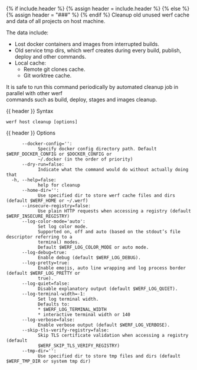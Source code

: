 {% if include.header %}
{% assign header = include.header %}
{% else %}
{% assign header = "###" %}
{% endif %}
Cleanup old unused werf cache and data of all projects on host machine.

The data include:
* Lost docker containers and images from interrupted builds.
* Old service tmp dirs, which werf creates during every build, publish, deploy and other commands.
* Local cache:
  * Remote git clones cache.
  * Git worktree cache.

It is safe to run this command periodically by automated cleanup job in parallel with other werf    
commands such as build, deploy, stages and images cleanup.

{{ header }} Syntax

```shell
werf host cleanup [options]
```

{{ header }} Options

```shell
      --docker-config='':
            Specify docker config directory path. Default $WERF_DOCKER_CONFIG or $DOCKER_CONFIG or  
            ~/.docker (in the order of priority)
      --dry-run=false:
            Indicate what the command would do without actually doing that
  -h, --help=false:
            help for cleanup
      --home-dir='':
            Use specified dir to store werf cache files and dirs (default $WERF_HOME or ~/.werf)
      --insecure-registry=false:
            Use plain HTTP requests when accessing a registry (default $WERF_INSECURE_REGISTRY)
      --log-color-mode='auto':
            Set log color mode.
            Supported on, off and auto (based on the stdout’s file descriptor referring to a        
            terminal) modes.
            Default $WERF_LOG_COLOR_MODE or auto mode.
      --log-debug=true:
            Enable debug (default $WERF_LOG_DEBUG).
      --log-pretty=true:
            Enable emojis, auto line wrapping and log process border (default $WERF_LOG_PRETTY or   
            true).
      --log-quiet=false:
            Disable explanatory output (default $WERF_LOG_QUIET).
      --log-terminal-width=-1:
            Set log terminal width.
            Defaults to:
            * $WERF_LOG_TERMINAL_WIDTH
            * interactive terminal width or 140
      --log-verbose=false:
            Enable verbose output (default $WERF_LOG_VERBOSE).
      --skip-tls-verify-registry=false:
            Skip TLS certificate validation when accessing a registry (default                      
            $WERF_SKIP_TLS_VERIFY_REGISTRY)
      --tmp-dir='':
            Use specified dir to store tmp files and dirs (default $WERF_TMP_DIR or system tmp dir)
```

